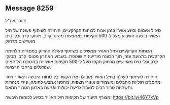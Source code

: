 ## Message 8259

דובר צה"ל:

סיכול איומים וסיוע אווירי בזמן אמת לכוחות הקרקעיים; היחידה לשיתוף פעולה של חיל האוויר ביצעה השבוע מעל ל-500 תקיפות באמצעות מטוסי קרב, מסוקי קרב וכלי טיס מאויישים מרחוק

הכוחות הקרקעיים וחיל האוויר ממשיכים בשיתוף פעולה ההדוק במסגרת הלחימה הקרקעית ברצועת עזה, תוך הכוונה מודיעינית שוטפת. בשבוע האחרון מטוסי קרב, מסוקי קרב וכלי טיס מאויישים מרחוק תקפו מעל ל-500 תקיפות אוויריות בהכוונת הלוחמים שפועלים ברחבי הרצועה. 

היחידה לשיתוף פעולה בחיל האוויר מובילה את הקשר בין כוחות היבשה והאוויר ויחד מחסלים חוליות מחבלים ומשמידים איזורי תצפית, מחסני אמצעי לחימה, פירי מנהרות ותשתיות טרור רבים לטובת גריעת יכולות ופגיעה בארגון הטרור חמאס.

מצורף תיעוד של תקיפות חיל האוויר בסיוע לכוחות היבשה: https://bit.ly/46Y7xVp

